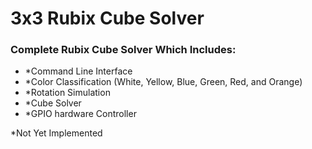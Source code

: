# 3x3 Rubix Cube Solver

### Complete Rubix Cube Solver Which Includes:
- *Command Line Interface
- *Color Classification (White, Yellow, Blue, Green, Red, and Orange)
- *Rotation Simulation
- *Cube Solver
- *GPIO hardware Controller

*Not Yet Implemented

